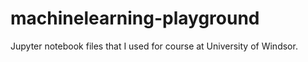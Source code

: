 # machinelearning-playground

Jupyter notebook files that I used for course at University of Windsor.
